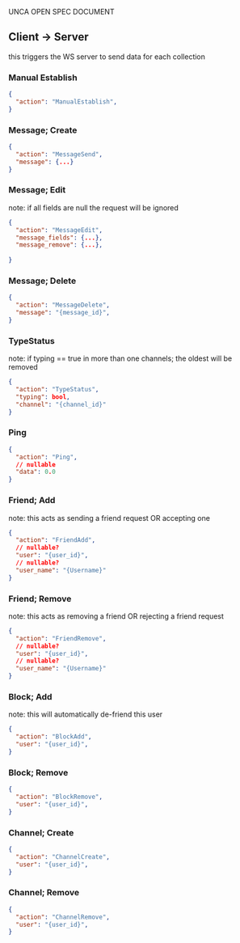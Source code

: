 UNCA OPEN SPEC DOCUMENT


## Client -> Server
this triggers the WS server to send data for each collection
### Manual Establish
```json
{
  "action": "ManualEstablish",
}
```

### Message; Create
```json
{
  "action": "MessageSend",
  "message": {...}
}
```
### Message; Edit
note: if all fields are null the request will be ignored
```json
{
  "action": "MessageEdit",
  "message_fields": {...},
  "message_remove": {...},
  
}
```
### Message; Delete
```json
{
  "action": "MessageDelete",
  "message": "{message_id}",
}
```
### TypeStatus
note: if typing == true in more than one channels; the oldest will be removed
```json
{
  "action": "TypeStatus",
  "typing": bool,
  "channel": "{channel_id}"
}
```
### Ping
```json
{
  "action": "Ping",
  // nullable 
  "data": 0.0
}
```

### Friend; Add
note: this acts as sending a friend request OR accepting one
```json
{
  "action": "FriendAdd",
  // nullable?
  "user": "{user_id}",
  // nullable?
  "user_name": "{Username}"
}
```



### Friend; Remove
note: this acts as removing a friend OR rejecting a friend request
```json
{
  "action": "FriendRemove",
  // nullable?
  "user": "{user_id}",
  // nullable?
  "user_name": "{Username}"
}
```


### Block; Add
note: this will automatically de-friend this user
```json
{
  "action": "BlockAdd",
  "user": "{user_id}",
}
```

### Block; Remove
```json
{
  "action": "BlockRemove",
  "user": "{user_id}",
}
```
### Channel; Create
```json
{
  "action": "ChannelCreate",
  "user": "{user_id}",
}
```

### Channel; Remove
```json
{
  "action": "ChannelRemove",
  "user": "{user_id}",
}
```